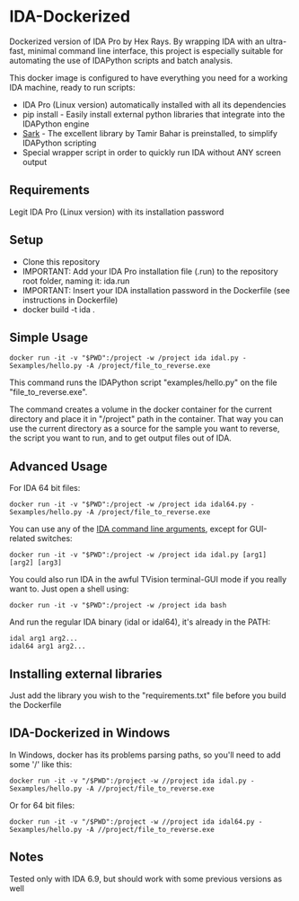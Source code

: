 # IDA-Dockerized
Dockerized version of IDA Pro by Hex Rays.
By wrapping IDA with an ultra-fast, minimal command line interface, this project is especially suitable for automating the use of IDAPython scripts and batch analysis.

This docker image is configured to have everything you need for a working IDA machine, ready to run scripts:
* IDA Pro (Linux version) automatically installed with all its dependencies
* pip install - Easily install external python libraries that integrate into the IDAPython engine
* [Sark](https://github.com/tmr232/Sark) - The excellent library by Tamir Bahar is preinstalled, to simplify IDAPython scripting
* Special wrapper script in order to quickly run IDA without ANY screen output

## Requirements
Legit IDA Pro (Linux version) with its installation password

## Setup
* Clone this repository
* IMPORTANT: Add your IDA Pro installation file (.run) to the repository root folder, naming it: ida.run
* IMPORTANT: Insert your IDA installation password in the Dockerfile (see instructions in Dockerfile)
* docker build -t ida .

## Simple Usage
    docker run -it -v "$PWD":/project -w /project ida idal.py -Sexamples/hello.py -A /project/file_to_reverse.exe
    
This command runs the IDAPython script "examples/hello.py" on the file "file_to_reverse.exe".

The command creates a volume in the docker container for the current directory and place it in "/project" path in the container.  That way you can use the current directory as a source for the sample you want to reverse, the script you want to run, and to get output files out of IDA.

## Advanced Usage
For IDA 64 bit files:
```
docker run -it -v "$PWD":/project -w /project ida idal64.py -Sexamples/hello.py -A /project/file_to_reverse.exe
```

You can use any of the [IDA command line arguments](https://www.hex-rays.com/products/ida/support/idadoc/417.shtml), except for GUI-related switches:
```
docker run -it -v "$PWD":/project -w /project ida idal.py [arg1] [arg2] [arg3]
```

You could also run IDA in the awful TVision terminal-GUI mode if you really want to.  Just open a shell using:
```
docker run -it -v "$PWD":/project -w /project ida bash
```
And run the regular IDA binary (idal or idal64), it's already in the PATH:
```
idal arg1 arg2...
idal64 arg1 arg2...
```

## Installing external libraries
Just add the library you wish to the "requirements.txt" file before you build the Dockerfile

## IDA-Dockerized in Windows
In Windows, docker has its problems parsing paths, so you'll need to add some '/' like this:
```
docker run -it -v "/$PWD":/project -w //project ida idal.py -Sexamples/hello.py -A //project/file_to_reverse.exe
```
Or for 64 bit files:
```
docker run -it -v "/$PWD":/project -w //project ida idal64.py -Sexamples/hello.py -A //project/file_to_reverse.exe
```

## Notes
Tested only with IDA 6.9, but should work with some previous versions as well
